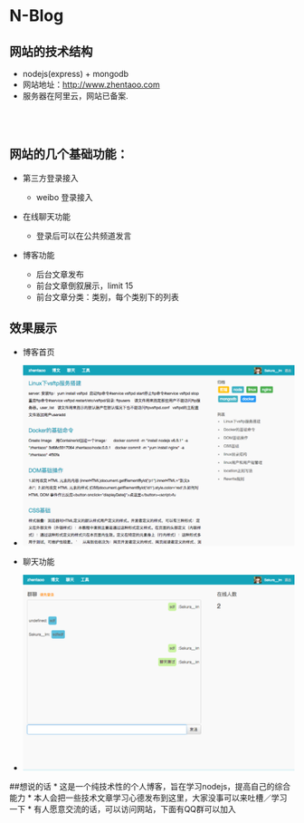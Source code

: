 # N-Blog

## 网站的技术结构
* nodejs(express) + mongodb
* 网站地址：http://www.zhentaoo.com
* 服务器在阿里云，网站已备案.

<br><br>

## 网站的几个基础功能：
  * 第三方登录接入
    * weibo 登录接入

  * 在线聊天功能
    * 登录后可以在公共频道发言

  * 博客功能
    * 后台文章发布
    * 前台文章倒叙展示，limit 15
    * 前台文章分类：类别，每个类别下的列表

## 效果展示
  * 博客首页
  - ![](./public/img/readme0.png)

  * 聊天功能
  - ![](./public/img/readme.png)

##想说的话
    * 这是一个纯技术性的个人博客，旨在学习nodejs，提高自己的综合能力
    * 本人会把一些技术文章学习心德发布到这里，大家没事可以来吐槽／学习一下
    * 有人愿意交流的话，可以访问网站，下面有QQ群可以加入
